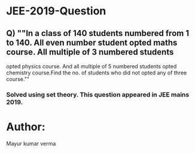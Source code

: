 # JEE-2019-Question
## Q) ""In a class of 140 students numbered from 1 to 140. All even number student opted maths course. All multiple of 3 numbered students 
opted physics course. And all multiple of 5 numbered students opted chemistry course.Find the no. of students who did not opted any of three course.""

### Solved using set theory. This question appeared in JEE mains 2019.

# Author:
Mayur kumar verma
